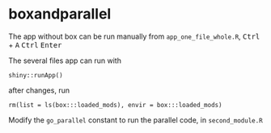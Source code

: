 # boxandparallel

The app without box can be run manually from `app_one_file_whole.R`, <kbd>Ctrl</kbd> + <kbd>A</kbd>     <kbd>Ctrl</kbd> <kbd>Enter</kbd>

The several files app can run with

```
shiny::runApp()
```

after changes, run
```
rm(list = ls(box:::loaded_mods), envir = box:::loaded_mods) 
```

Modify the `go_parallel` constant to run the parallel code, in `second_module.R`